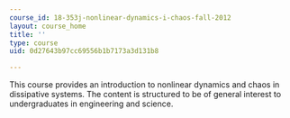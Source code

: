 ```yaml
---
course_id: 18-353j-nonlinear-dynamics-i-chaos-fall-2012
layout: course_home
title: ''
type: course
uid: 0d27643b97cc69556b1b7173a3d131b8

---
```

This course provides an introduction to nonlinear dynamics and chaos in dissipative systems. The content is structured to be of general interest to undergraduates in engineering and science.
